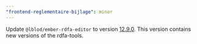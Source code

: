 ```yaml
---
"frontend-reglementaire-bijlage": minor
---
```


Update `@lblod/ember-rdfa-editor` to version [12.9.0](https://github.com/lblod/ember-rdfa-editor/releases/tag/%40lblod%2Fember-rdfa-editor%4012.9.0).
This version contains new versions of the rdfa-tools.
